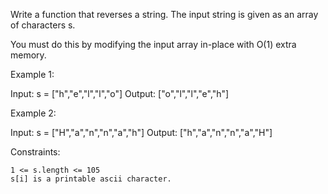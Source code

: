 Write a function that reverses a string. The input string is given as an array of characters s.

You must do this by modifying the input array in-place with O(1) extra memory.

Example 1:

Input: s = ["h","e","l","l","o"]
Output: ["o","l","l","e","h"]

Example 2:

Input: s = ["H","a","n","n","a","h"]
Output: ["h","a","n","n","a","H"]

Constraints:

    1 <= s.length <= 105
    s[i] is a printable ascii character.
